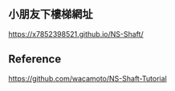 小朋友下樓梯網址
-----
https://x7852398521.github.io/NS-Shaft/

Reference
-----
https://github.com/wacamoto/NS-Shaft-Tutorial